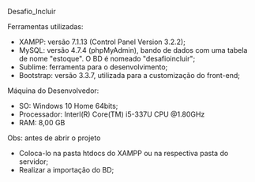 Desafio_Incluir

Ferramentas utilizadas:
 - XAMPP: versão 7.1.13 (Control Panel Version 3.2.2);
 - MySQL: versão 4.7.4 (phpMyAdmin), bando de dados com uma tabela de nome "estoque". O BD é nomeado "desafioincluir";
 - Sublime: ferramenta para o desenvolvimento;
 - Bootstrap: versão 3.3.7, utilizada para a customização do front-end;
 
 Máquina do Desenvolvedor:
  - SO: Windows 10 Home 64bits;
  - Processador: Interl(R) Core(TM) i5-337U CPU @1.80GHz
  - RAM: 8,00 GB
 
 Obs: antes de abrir o projeto
 - Coloca-lo na pasta htdocs do XAMPP ou na respectiva pasta do servidor;
 - Realizar a importação do BD;
 
 